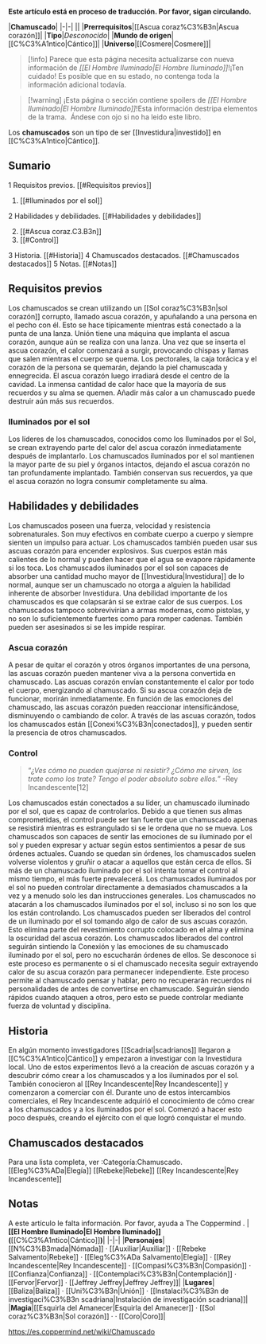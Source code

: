 **Este artículo está en proceso de traducción. Por favor, sigan circulando.**


|**Chamuscado**|
|-|-|
||
|**Prerrequisitos**|[[Ascua coraz%C3%B3n\|Ascua corazón]]|
|**Tipo**|*Desconocido*|
|**Mundo de origen**|[[C%C3%A1ntico\|Cántico]]|
|**Universo**|[[Cosmere\|Cosmere]]|

> [!info] Parece que esta página necesita actualizarse con nueva información de *[[El Hombre Iluminado\|El Hombre Iluminado]]*!¡Ten cuidado! Es posible que en su estado, no contenga toda la información adicional todavía.

> [!warning] ¡Esta página o sección contiene spoilers de *[[El Hombre Iluminado\|El Hombre Iluminado]]*!Esta información destripa elementos de la trama.  Ándese con ojo si no ha leido este libro.

Los **chamuscados** son un tipo de ser [[Investidura\|investido]] en [[C%C3%A1ntico\|Cántico]].

## Sumario

1 Requisitos previos. [[#Requisitos previos]] 

1. [[#Iluminados por el sol]] 


2 Habilidades y debilidades. [[#Habilidades y debilidades]] 

2. [[#Ascua coraz.C3.B3n]] 
2. [[#Control]] 


3 Historia. [[#Historia]] 
4 Chamuscados destacados. [[#Chamuscados destacados]] 
5 Notas. [[#Notas]] 


## Requisitos previos
Los chamuscados se crean utilizando un [[Sol coraz%C3%B3n\|sol corazón]] corrupto, llamado ascua corazón, y apuñalando a una persona en el pecho con él.
Esto se hace típicamente mientras está conectado a la punta de una lanza. Unión tiene una máquina que implanta el ascua corazón, aunque aún se realiza con una lanza. Una vez que se inserta el ascua corazón, el calor comenzará a surgir, provocando chispas y llamas que salen mientras el cuerpo se quema. Los pectorales, la caja torácica y el corazón de la persona se quemarán, dejando la piel chamuscada y ennegrecida. El ascua corazón luego irradiará desde el centro de la cavidad.
La inmensa cantidad de calor hace que la mayoría de sus recuerdos y su alma se quemen. Añadir más calor a un chamuscado puede destruir aún más sus recuerdos.

### Iluminados por el sol
Los líderes de los chamuscados, conocidos como los Iluminados por el Sol, se crean extrayendo parte del calor del ascua corazón inmediatamente después de implantarlo. Los chamuscados iluminados por el sol mantienen la mayor parte de su piel y órganos intactos, dejando el ascua corazón no tan profundamente implantado. También conservan sus recuerdos, ya que el ascua corazón no logra consumir completamente su alma.

## Habilidades y debilidades
Los chamuscados poseen una fuerza, velocidad y resistencia sobrenaturales. Son muy efectivos en combate cuerpo a cuerpo y siempre sienten un impulso para actuar. Los chamuscados también pueden usar sus ascuas corazón para encender explosivos. Sus cuerpos están más calientes de lo normal y pueden hacer que el agua se evapore rápidamente si los toca. Los chamuscados iluminados por el sol son capaces de absorber una cantidad mucho mayor de [[Investidura\|Investidura]] de lo normal, aunque ser un chamuscado no otorga a alguien la habilidad inherente de absorber Investidura.
Una debilidad importante de los chamuscados es que colapsarán si se extrae calor de sus cuerpos. Los chamuscados tampoco sobrevivirían a armas modernas, como pistolas, y no son lo suficientemente fuertes como para romper cadenas. También pueden ser asesinados si se les impide respirar.

### Ascua corazón
A pesar de quitar el corazón y otros órganos importantes de una persona, las ascuas corazón pueden mantener viva a la persona convertida en chamuscado. Las ascuas corazón envían constantemente el calor por todo el cuerpo, energizando al chamuscado. Si su ascua corazón deja de funcionar, morirán inmediatamente.
En función de las emociones del chamuscado, las ascuas corazón pueden reaccionar intensificándose, disminuyendo o cambiando de color. A través de las ascuas corazón, todos los chamuscados están [[Conexi%C3%B3n\|conectados]], y pueden sentir la presencia de otros chamuscados.

### Control
>“*¿Ves cómo no pueden quejarse ni resistir? ¿Cómo me sirven, los trate como los trate? Tengo el poder absoluto sobre ellos.*”
\-Rey Incandescente[12]


Los chamuscados están conectados a su líder, un chamuscado iluminado por el sol, que es capaz de controlarlos. Debido a que tienen sus almas comprometidas, el control puede ser tan fuerte que un chamuscado apenas se resistirá mientras es estrangulado si se le ordena que no se mueva. Los chamuscados son capaces de sentir las emociones de su iluminado por el sol y pueden expresar y actuar según estos sentimientos a pesar de sus órdenes actuales. Cuando se quedan sin órdenes, los chamuscados suelen volverse violentos y gruñir o atacar a aquellos que están cerca de ellos.
Si más de un chamuscado iluminado por el sol intenta tomar el control al mismo tiempo, el más fuerte prevalecerá. Los chamuscados iluminados por el sol no pueden controlar directamente a demasiados chamuscados a la vez y a menudo solo les dan instrucciones generales. Los chamuscados no atacarán a los chamuscados iluminados por el sol, incluso si no son los que los están controlando.
Los chamuscados pueden ser liberados del control de un iluminado por el sol tomando algo de calor de sus ascuas corazón. Esto elimina parte del revestimiento corrupto colocado en el alma y elimina la oscuridad del ascua corazón. Los chamuscados liberados del control seguirán sintiendo la Conexión y las emociones de su chamuscado iluminado por el sol, pero no escucharán órdenes de ellos. Se desconoce si este proceso es permanente o si el chamuscado necesita seguir extrayendo calor de su ascua corazón para permanecer independiente. Este proceso permite al chamuscado pensar y hablar, pero no recuperarán recuerdos ni personalidades de antes de convertirse en chamuscado. Seguirán siendo rápidos cuando ataquen a otros, pero esto se puede controlar mediante fuerza de voluntad y disciplina.

## Historia
En algún momento investigadores [[Scadrial\|scadrianos]] llegaron a [[C%C3%A1ntico\|Cántico]] y empezaron a investigar con la Investidura local. Uno de estos experimentos llevó a la creación de ascuas corazón y a descubrir cómo crear a los chamuscados y a los iluminados por el sol. También conocieron al [[Rey Incandescente\|Rey Incandescente]] y comenzaron a comerciar con él.
Durante uno de estos intercambios comerciales, el Rey Incandescente adquirió el conocimiento de cómo crear a los chamuscados y a los iluminados por el sol. Comenzó a hacer esto poco después, creando el ejército con el que logró conquistar el mundo.

## Chamuscados destacados
Para una lista completa, ver :Categoría:Chamuscado.
[[Eleg%C3%ADa\|Elegía]]
[[Rebeke\|Rebeke]]
[[Rey Incandescente\|Rey Incandescente]]
## Notas

A este artículo le falta información. Por favor, ayuda a The Coppermind .
|**[[El Hombre Iluminado\|El Hombre Iluminado]] (**[[C%C3%A1ntico\|Cántico]]**)**|
|-|-|
|**Personajes**|[[N%C3%B3mada\|Nómada]] · [[Auxiliar\|Auxiliar]] · [[Rebeke Salvamento\|Rebeke]] · [[Eleg%C3%ADa Salvamento\|Elegía]] · [[Rey Incandescente\|Rey Incandescente]] · [[Compasi%C3%B3n\|Compasión]] · [[Confianza\|Confianza]] · [[Contemplaci%C3%B3n\|Contemplación]] · [[Fervor\|Fervor]] · [[Jeffrey Jeffrey\|Jeffrey Jeffrey]]|
|**Lugares**|[[Baliza\|Baliza]] · [[Uni%C3%B3n\|Unión]] · [[Instalaci%C3%B3n de investigaci%C3%B3n scadriana\|Instalación de investigación scadriana]]|
|**Magia**|[[Esquirla del Amanecer\|Esquirla del Amanecer]] · [[Sol coraz%C3%B3n\|Sol corazón]] ·  · [[Coro\|Coro]]|



https://es.coppermind.net/wiki/Chamuscado